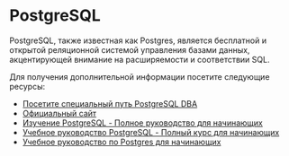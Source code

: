 # PostgreSQL

PostgreSQL, также известная как Postgres, является бесплатной и открытой реляционной системой управления базами данных, акцентирующей внимание на расширяемости и соответствии SQL.

Для получения дополнительной информации посетите следующие ресурсы:

- [Посетите специальный путь PostgreSQL DBA](/postgresql-dba)
- [Официальный сайт](https://www.postgresql.org/)
- [Изучение PostgreSQL - Полное руководство для начинающих](https://www.postgresqltutorial.com/)
- [Учебное руководство PostgreSQL - Полный курс для начинающих](https://www.youtube.com/watch?v=qw--VYLpxG4)
- [Учебное руководство по Postgres для начинающих](https://www.youtube.com/watch?v=eMIxuk0nOkU)
